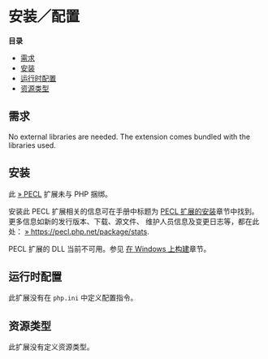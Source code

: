 安装／配置
==========

**目录**

-   [需求](/stats/setup.html#需求)
-   [安装](/stats/setup.html#安装)
-   [运行时配置](/stats/setup.html#运行时配置)
-   [资源类型](/stats/setup.html#资源类型)

需求
----

No external libraries are needed. The extension comes bundled with the
libraries used.

安装
----

此 <a href="https://pecl.php.net/" class="link external">» PECL</a>
扩展未与 PHP 捆绑。

安装此 PECL 扩展相关的信息可在手册中标题为
<a href="/install/pecl.html" class="link">PECL 扩展的安装</a>章节中找到。更多信息如新的发行版本、下载、源文件、
维护人员信息及变更日志等，都在此处：
<a href="https://pecl.php.net/package/stats" class="link external">» https://pecl.php.net/package/stats</a>.

PECL 扩展的 DLL 当前不可用。参见
<a href="/install/windows/legacy/index.html#install.windows.building" class="link">在 Windows 上构建</a>章节。

运行时配置
----------

此扩展没有在 `php.ini` 中定义配置指令。

资源类型
--------

此扩展没有定义资源类型。
